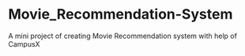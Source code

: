 # Movie_Recommendation-System
A mini project of creating Movie Recommendation system with help of CampusX
